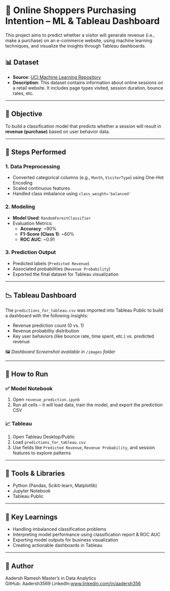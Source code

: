 
# 🛒 Online Shoppers Purchasing Intention – ML & Tableau Dashboard

This project aims to predict whether a visitor will generate revenue (i.e., make a purchase) on an e-commerce website, using machine learning techniques, and visualize the insights through Tableau dashboards.


## 📊 Dataset

- **Source**: [UCI Machine Learning Repository](https://archive.ics.uci.edu/ml/datasets/online+shoppers+purchasing+intention+dataset)
- **Description**: This dataset contains information about online sessions on a retail website. It includes page types visited, session duration, bounce rates, etc.

---

## 🧠 Objective

To build a classification model that predicts whether a session will result in **revenue (purchase)** based on user behavior data.

---

## 🧹 Steps Performed

### 1. **Data Preprocessing**
- Converted categorical columns (e.g., `Month`, `VisitorType`) using One-Hot Encoding
- Scaled continuous features
- Handled class imbalance using `class_weight='balanced'`

### 2. **Modeling**
- **Model Used**: `RandomForestClassifier`
- Evaluation Metrics:
  - **Accuracy**: ~90%
  - **F1-Score (Class 1)**: ~60%
  - **ROC AUC**: ~0.91

### 3. **Prediction Output**
- Predicted labels (`Predicted Revenue`)
- Associated probabilities (`Revenue Probability`)
- Exported the final dataset for Tableau visualization

---

## 📉 Tableau Dashboard

The `predictions_for_tableau.csv` was imported into Tableau Public to build a dashboard with the following insights:
- Revenue prediction count (0 vs. 1)
- Revenue probability distribution
- Key user behaviors (like bounce rate, time spent, etc.) vs. predicted revenue

🖼️ *Dashboard Screenshot available in `/images` folder*

---

## 🚀 How to Run

### ✅ Model Notebook
1. Open `revenue_prediction.ipynb`
2. Run all cells – it will load data, train the model, and export the prediction CSV

### 📈 Tableau
1. Open Tableau Desktop/Public
2. Load `predictions_for_tableau.csv`
3. Use fields like `Predicted Revenue`, `Revenue Probability`, and session features to explore patterns

---

## 🧰 Tools & Libraries

- Python (Pandas, Scikit-learn, Matplotlib)
- Jupyter Notebook
- Tableau Public

---

## 📌 Key Learnings

- Handling imbalanced classification problems
- Interpreting model performance using classification report & ROC AUC
- Exporting model outputs for business visualization
- Creating actionable dashboards in Tableau

---

## 📎 Author

Aadersh Ramesh
Master’s in Data Analytics  
GitHub: Aadersh3569
LinkedIn:www.linkedin.com/in/aadersh356


